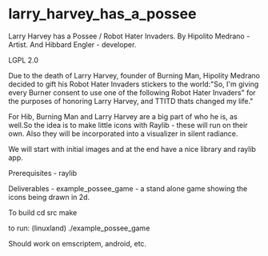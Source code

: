 # larry_harvey_has_a_possee
Larry Harvey has a Possee / Robot Hater Invaders.
By Hipolito Medrano  - Artist.  And Hibbard Engler - developer.

LGPL 2.0

Due to the death of Larry Harvey, founder of Burning Man, Hipolity Medrano decided to gift his Robot Hater Invaders stickers to the world:"So, I'm giving every Burner consent to use one of the following Robot Hater Invaders" for the purposes of honoring Larry Harvey, and TTITD thats changed my life."


For Hib, Burning Man and Larry Harvey are a big part of who he is, as well.So the idea is to make little icons with Raylib - these will run on their own. Also they will be incorporated into a visualizer in silent radiance.  

We will start with initial images and at the end have a nice library and raylib app.

Prerequisites - raylib

Deliverables - example_possee_game - a stand alone game showing the icons being drawn in 2d.

To build
cd src
make

to run: (linuxland)
./example_possee_game


Should work on emscriptem, android, etc.
